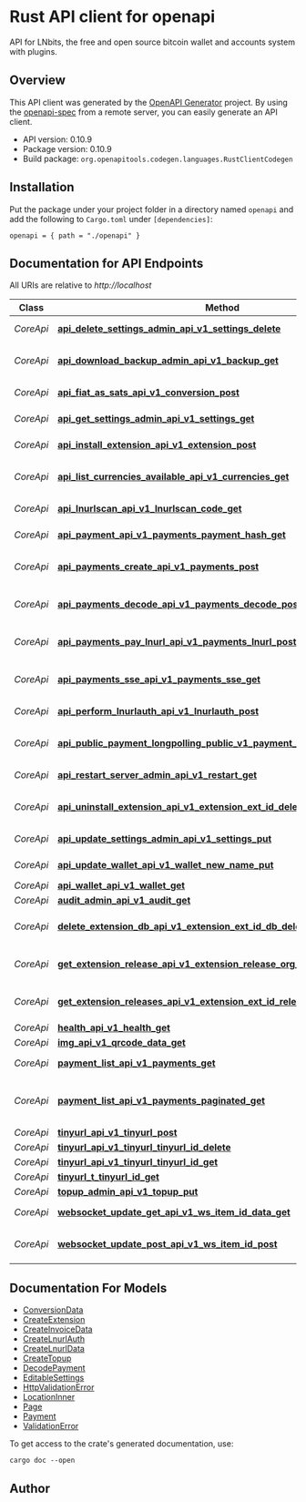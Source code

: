 # Rust API client for openapi

API for LNbits, the free and open source bitcoin wallet and accounts system with plugins.


## Overview

This API client was generated by the [OpenAPI Generator](https://openapi-generator.tech) project.  By using the [openapi-spec](https://openapis.org) from a remote server, you can easily generate an API client.

- API version: 0.10.9
- Package version: 0.10.9
- Build package: `org.openapitools.codegen.languages.RustClientCodegen`

## Installation

Put the package under your project folder in a directory named `openapi` and add the following to `Cargo.toml` under `[dependencies]`:

```
openapi = { path = "./openapi" }
```

## Documentation for API Endpoints

All URIs are relative to *http://localhost*

Class | Method | HTTP request | Description
------------ | ------------- | ------------- | -------------
*CoreApi* | [**api_delete_settings_admin_api_v1_settings_delete**](docs/CoreApi.md#api_delete_settings_admin_api_v1_settings_delete) | **DELETE** /admin/api/v1/settings/ | Api Delete Settings
*CoreApi* | [**api_download_backup_admin_api_v1_backup_get**](docs/CoreApi.md#api_download_backup_admin_api_v1_backup_get) | **GET** /admin/api/v1/backup/ | Api Download Backup
*CoreApi* | [**api_fiat_as_sats_api_v1_conversion_post**](docs/CoreApi.md#api_fiat_as_sats_api_v1_conversion_post) | **POST** /api/v1/conversion | Api Fiat As Sats
*CoreApi* | [**api_get_settings_admin_api_v1_settings_get**](docs/CoreApi.md#api_get_settings_admin_api_v1_settings_get) | **GET** /admin/api/v1/settings/ | Api Get Settings
*CoreApi* | [**api_install_extension_api_v1_extension_post**](docs/CoreApi.md#api_install_extension_api_v1_extension_post) | **POST** /api/v1/extension | Api Install Extension
*CoreApi* | [**api_list_currencies_available_api_v1_currencies_get**](docs/CoreApi.md#api_list_currencies_available_api_v1_currencies_get) | **GET** /api/v1/currencies | Api List Currencies Available
*CoreApi* | [**api_lnurlscan_api_v1_lnurlscan_code_get**](docs/CoreApi.md#api_lnurlscan_api_v1_lnurlscan_code_get) | **GET** /api/v1/lnurlscan/{code} | Api Lnurlscan
*CoreApi* | [**api_payment_api_v1_payments_payment_hash_get**](docs/CoreApi.md#api_payment_api_v1_payments_payment_hash_get) | **GET** /api/v1/payments/{payment_hash} | Api Payment
*CoreApi* | [**api_payments_create_api_v1_payments_post**](docs/CoreApi.md#api_payments_create_api_v1_payments_post) | **POST** /api/v1/payments | Api Payments Create
*CoreApi* | [**api_payments_decode_api_v1_payments_decode_post**](docs/CoreApi.md#api_payments_decode_api_v1_payments_decode_post) | **POST** /api/v1/payments/decode | Api Payments Decode
*CoreApi* | [**api_payments_pay_lnurl_api_v1_payments_lnurl_post**](docs/CoreApi.md#api_payments_pay_lnurl_api_v1_payments_lnurl_post) | **POST** /api/v1/payments/lnurl | Api Payments Pay Lnurl
*CoreApi* | [**api_payments_sse_api_v1_payments_sse_get**](docs/CoreApi.md#api_payments_sse_api_v1_payments_sse_get) | **GET** /api/v1/payments/sse | Api Payments Sse
*CoreApi* | [**api_perform_lnurlauth_api_v1_lnurlauth_post**](docs/CoreApi.md#api_perform_lnurlauth_api_v1_lnurlauth_post) | **POST** /api/v1/lnurlauth | Api Perform Lnurlauth
*CoreApi* | [**api_public_payment_longpolling_public_v1_payment_payment_hash_get**](docs/CoreApi.md#api_public_payment_longpolling_public_v1_payment_payment_hash_get) | **GET** /public/v1/payment/{payment_hash} | Api Public Payment Longpolling
*CoreApi* | [**api_restart_server_admin_api_v1_restart_get**](docs/CoreApi.md#api_restart_server_admin_api_v1_restart_get) | **GET** /admin/api/v1/restart/ | Api Restart Server
*CoreApi* | [**api_uninstall_extension_api_v1_extension_ext_id_delete**](docs/CoreApi.md#api_uninstall_extension_api_v1_extension_ext_id_delete) | **DELETE** /api/v1/extension/{ext_id} | Api Uninstall Extension
*CoreApi* | [**api_update_settings_admin_api_v1_settings_put**](docs/CoreApi.md#api_update_settings_admin_api_v1_settings_put) | **PUT** /admin/api/v1/settings/ | Api Update Settings
*CoreApi* | [**api_update_wallet_api_v1_wallet_new_name_put**](docs/CoreApi.md#api_update_wallet_api_v1_wallet_new_name_put) | **PUT** /api/v1/wallet/{new_name} | Api Update Wallet
*CoreApi* | [**api_wallet_api_v1_wallet_get**](docs/CoreApi.md#api_wallet_api_v1_wallet_get) | **GET** /api/v1/wallet | Api Wallet
*CoreApi* | [**audit_admin_api_v1_audit_get**](docs/CoreApi.md#audit_admin_api_v1_audit_get) | **GET** /admin/api/v1/audit | Audit
*CoreApi* | [**delete_extension_db_api_v1_extension_ext_id_db_delete**](docs/CoreApi.md#delete_extension_db_api_v1_extension_ext_id_db_delete) | **DELETE** /api/v1/extension/{ext_id}/db | Delete Extension Db
*CoreApi* | [**get_extension_release_api_v1_extension_release_org_repo_tag_name_get**](docs/CoreApi.md#get_extension_release_api_v1_extension_release_org_repo_tag_name_get) | **GET** /api/v1/extension/release/{org}/{repo}/{tag_name} | Get Extension Release
*CoreApi* | [**get_extension_releases_api_v1_extension_ext_id_releases_get**](docs/CoreApi.md#get_extension_releases_api_v1_extension_ext_id_releases_get) | **GET** /api/v1/extension/{ext_id}/releases | Get Extension Releases
*CoreApi* | [**health_api_v1_health_get**](docs/CoreApi.md#health_api_v1_health_get) | **GET** /api/v1/health | Health
*CoreApi* | [**img_api_v1_qrcode_data_get**](docs/CoreApi.md#img_api_v1_qrcode_data_get) | **GET** /api/v1/qrcode/{data} | Img
*CoreApi* | [**payment_list_api_v1_payments_get**](docs/CoreApi.md#payment_list_api_v1_payments_get) | **GET** /api/v1/payments | get list of payments
*CoreApi* | [**payment_list_api_v1_payments_paginated_get**](docs/CoreApi.md#payment_list_api_v1_payments_paginated_get) | **GET** /api/v1/payments/paginated | get paginated list of payments
*CoreApi* | [**tinyurl_api_v1_tinyurl_post**](docs/CoreApi.md#tinyurl_api_v1_tinyurl_post) | **POST** /api/v1/tinyurl | Tinyurl
*CoreApi* | [**tinyurl_api_v1_tinyurl_tinyurl_id_delete**](docs/CoreApi.md#tinyurl_api_v1_tinyurl_tinyurl_id_delete) | **DELETE** /api/v1/tinyurl/{tinyurl_id} | Tinyurl
*CoreApi* | [**tinyurl_api_v1_tinyurl_tinyurl_id_get**](docs/CoreApi.md#tinyurl_api_v1_tinyurl_tinyurl_id_get) | **GET** /api/v1/tinyurl/{tinyurl_id} | Tinyurl
*CoreApi* | [**tinyurl_t_tinyurl_id_get**](docs/CoreApi.md#tinyurl_t_tinyurl_id_get) | **GET** /t/{tinyurl_id} | Tinyurl
*CoreApi* | [**topup_admin_api_v1_topup_put**](docs/CoreApi.md#topup_admin_api_v1_topup_put) | **PUT** /admin/api/v1/topup/ | Topup
*CoreApi* | [**websocket_update_get_api_v1_ws_item_id_data_get**](docs/CoreApi.md#websocket_update_get_api_v1_ws_item_id_data_get) | **GET** /api/v1/ws/{item_id}/{data} | Websocket Update Get
*CoreApi* | [**websocket_update_post_api_v1_ws_item_id_post**](docs/CoreApi.md#websocket_update_post_api_v1_ws_item_id_post) | **POST** /api/v1/ws/{item_id} | Websocket Update Post


## Documentation For Models

 - [ConversionData](docs/ConversionData.md)
 - [CreateExtension](docs/CreateExtension.md)
 - [CreateInvoiceData](docs/CreateInvoiceData.md)
 - [CreateLnurlAuth](docs/CreateLnurlAuth.md)
 - [CreateLnurlData](docs/CreateLnurlData.md)
 - [CreateTopup](docs/CreateTopup.md)
 - [DecodePayment](docs/DecodePayment.md)
 - [EditableSettings](docs/EditableSettings.md)
 - [HttpValidationError](docs/HttpValidationError.md)
 - [LocationInner](docs/LocationInner.md)
 - [Page](docs/Page.md)
 - [Payment](docs/Payment.md)
 - [ValidationError](docs/ValidationError.md)


To get access to the crate's generated documentation, use:

```
cargo doc --open
```

## Author



